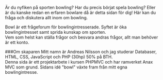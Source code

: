 Är du nyfiken på sporten bowling? Har du precis börjat spela bowling? Eller är du kanske redan en erfaren bowlare då är detta sidan för dig! Här kan du fråga och diskutera allt inom om bowling.

Bowl är ett frågeforum för bowlingintresserade. Syftet är öka bowlingintresset samt sprida kunskap om sporten.<br/>
Vem som helst kan ställa frågor och besvara andras frågor, allt man behöver är ett konto. 

###Om skaparen
Mitt namn är Andreas Nilsson och jag studerar Databaser, HTML, CSS, JavaScript och PHP (30hp) 50% på BTH.<br/>
Denna sida är ett projektarbete i kursen PHPMVC och har ramverket Anax MVC som grund. Sidans idé "bowl" växte fram från mitt egna bowlingintresse.